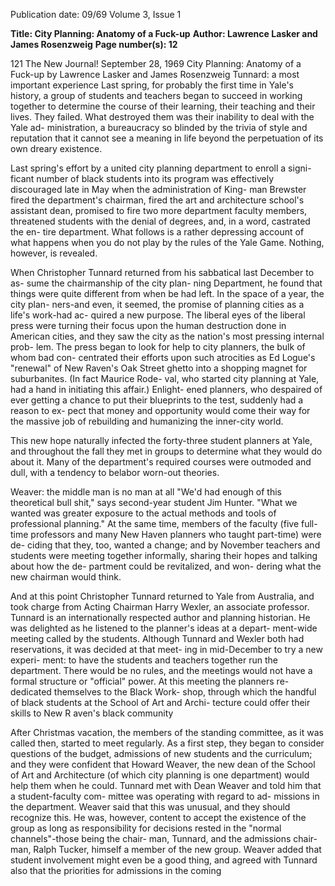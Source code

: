 Publication date: 09/69
Volume 3, Issue 1

**Title: City Planning: Anatomy of a Fuck-up**
**Author: Lawrence Lasker and James Rosenzweig**
**Page number(s): 12**

121 The New Journal! September 28, 1969 
City Planning: 
Anatomy 
of a 
Fuck-up 
by Lawrence Lasker 
and James Rosenzweig 
Tunnard: a most important experience 
Last spring, for probably the first time in 
Yale's history, a group of students and 
teachers began to succeed in working 
together to determine the course of their 
learning, their teaching and their lives. 
They failed. What destroyed them was 
their inability to deal with the Yale ad-
ministration, a bureaucracy so blinded by 
the trivia of style and reputation that it 
cannot see a meaning in life beyond the 
perpetuation of its own dreary existence. 

Last spring's effort by a united city 
planning department to enroll a signi-
ficant number of black students into its 
program was effectively discouraged late 
in May when the administration of King-
man Brewster fired the department's 
chairman, fired the art and architecture 
school's assistant dean, promised to fire 
two more department faculty members, 
threatened students with the denial of 
degrees, and, in a word, castrated the en-
tire department. What follows is a rather 
depressing account of what happens when 
you do not play by the rules of the Yale 
Game. Nothing, however, is revealed. 

When Christopher Tunnard returned 
from his sabbatical last December to as-
sume the chairmanship of the city plan-
ning Department, he found that things 
were quite different from when be had 
left. In the space of a year, the city plan-
ners-and even, it seemed, the promise of 
planning cities as a life's work-had ac-
quired a new purpose. The liberal eyes of 
the liberal press were turning their focus 
upon the human destruction done in 
American cities, and they saw the city as 
the nation's most pressing internal prob-
lem. The press began to look for help to 
city planners, the bulk of whom bad con-
centrated their efforts upon such atrocities 
as Ed Logue's "renewal" of New Raven's 
Oak Street ghetto into a shopping magnet 
for suburbanites. (In fact Maurice Rode-
val, who started city planning at Yale, had 
a hand in initiating this affair.) Enlight-
ened planners, who despaired of ever 
getting a chance to put their blueprints 
to the test, suddenly had a reason to ex-
pect that money and opportunity would 
come their way for the massive job of 
rebuilding and humanizing the inner-city 
world. 

This new hope naturally infected the 
forty-three student planners at Yale, and 
throughout the fall they met in groups to 
determine what they would do about it. 
Many of the department's required 
courses were outmoded and dull, with a 
tendency to belabor worn-out theories. 

Weaver: the middle man is no man at all 
"We'd had enough of this theoretical 
bull shit," says second-year student Jim 
Hunter. "What we wanted was greater 
exposure to the actual methods and tools 
of professional planning." At the same 
time, members of the faculty (five full-
time professors and many New Haven 
planners who taught part-time) were de-
ciding that they, too, wanted a change; 
and by November teachers and students 
were meeting together informally, sharing 
their hopes and talking about how the de-
partment could be revitalized, and won-
dering what the new chairman would 
think. 

And at this point Christopher Tunnard 
returned to Yale from Australia, and took 
charge from Acting Chairman Harry 
Wexler, an associate professor. Tunnard 
is an internationally respected author and 
planning historian. He was delighted as he 
listened to the planner's ideas at a depart-
ment-wide meeting called by the students. 
Although Tunnard and Wexler both had 
reservations, it was decided at that meet-
ing in mid-December to try a new experi-
ment: to have the students and teachers 
together run the department. There would 
be no rules, and the meetings would not 
have a formal structure or "official" 
power. At this meeting the planners re-
dedicated themselves to the Black Work-
shop, through which the handful of black 
students at the School of Art and Archi-
tecture could offer their skills to New 
R aven's black community 

After Christmas vacation, the members 
of the standing committee, as it was 
called then, started to meet regularly. 
As a first step, they began to consider 
questions of the budget, admissions of 
new students and the curriculum; and they 
were confident that Howard Weaver, the 
new dean of the School of Art and 
Architecture (of which city planning is 
one department) would help them when 
he could. Tunnard met with Dean Weaver 
and told him that a student-faculty com-
mittee was operating with regard to ad-
missions in the department. Weaver said 
that this was unusual, and they should 
recognize this. He was, however, content 
to accept the existence of the group as long 
as responsibility for decisions rested in the 
"normal channels"-those being the chair-
man, Tunnard, and the admissions chair-
man, Ralph Tucker, himself a member of 
the new group. Weaver added that student 
involvement might even be a good thing, 
and agreed with Tunnard also that the 
priorities for admissions in the coming